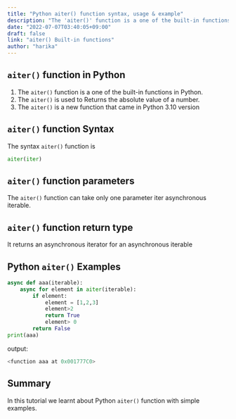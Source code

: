 ```yaml
---
title: "Python aiter() function syntax, usage & example"
description: "The 'aiter()' function is a one of the built-in functions in Python"
date: "2022-07-07T03:40:05+09:00"
draft: false
link: "aiter() Built-in functions"
author: "harika"
---
```


## `aiter()` function in Python

1. The `aiter()` function is a one of the built-in functions in Python.
2. The `aiter()` is used to Returns the absolute value of a number.
3. The `aiter()` is a new function that came in Python 3.10 version

## `aiter()` function Syntax 

The syntax `aiter()` function is 

```Python
aiter(iter)
```
## `aiter()` function parameters

The `aiter()` function can take only one parameter
iter	asynchronous iterable.

##  `aiter()` function return type

It returns an asynchronous iterator for an asynchronous iterable

## Python `aiter()` Examples

```Python
async def aaa(iterable):
    async for element in aiter(iterable):
        if element:
            element = [1,2,3]
            element>2
            return True
            element> 0
        return False
print(aaa)
```

output:

```Python
<function aaa at 0x001777C0>
```

## Summary

In this tutorial we learnt about Python `aiter()` function with simple examples.



